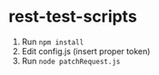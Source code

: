 # rest-test-scripts

1. Run `npm install`
2. Edit config.js (insert proper token)
3. Run `node patchRequest.js`
